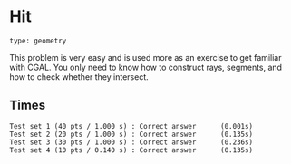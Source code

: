 # Hit

```
type: geometry
```

This problem is very easy and is used more as an exercise to get familiar with
CGAL. You only need to know how to construct rays, segments, and how to check
whether they intersect.

## Times

```
Test set 1 (40 pts / 1.000 s) : Correct answer      (0.001s)
Test set 2 (20 pts / 1.000 s) : Correct answer      (0.135s)
Test set 3 (30 pts / 1.000 s) : Correct answer      (0.236s)
Test set 4 (10 pts / 0.140 s) : Correct answer      (0.135s)
```
